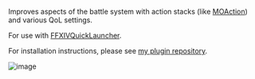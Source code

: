 Improves aspects of the battle system with action stacks (like [MOAction](https://github.com/attickdoor/MOActionPlugin)) and various QoL settings.

For use with [FFXIVQuickLauncher](https://github.com/goatcorp/FFXIVQuickLauncher).

For installation instructions, please see [my plugin repository](https://github.com/UnknownX7/DalamudPluginRepo).

![image](https://user-images.githubusercontent.com/12263784/147383933-f77d93b0-42e3-4bfc-8f88-488c3d578948.png)
